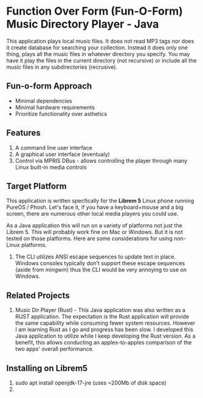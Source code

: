 # Function Over Form (Fun-O-Form) Music Directory Player - Java

This application plays local music files. It does not read MP3 tags nor does it create database for searching your collection. Instead it does only one thing, plays all the music files in whatever directory you specify. You may have it play the files in the current directory (not recursive) or include all the music files in any subdirectories (recrusive).

## Fun-o-form Approach
* Minimal dependencies
* Minimal hardware requirements
* Prioritize functionality over asthetics

## Features
1. A command line user interface
2. A graphical user interface (eventualy)
3. Control via MPRIS DBus - allows controlling the player through many Linux built-in media controls

## Target Platform
This application is written specfically for the **Librem 5** Linux phone running PureOS / Phosh. Let's face it, if you have a keyboard+mouse and a big screen, there are numerous other local media players you could use.

As a Java application this will run on a variety of platforms not just the Librem 5. This will probably work fine on Mac or Windows. But it is not tested on those platforms. Here are some considerations for using non-Linux platforms.

1. The CLI utilizes ANSI escape sequences to update text in place. Windows consoles typically don't support these escape sequences (aside from mingwin) thus the CLI would be very annoying to use on Windows.

## Related Projects
1. Music Dir Player (Rust) - This Java application was also written as a RUST application. The expectation is the Rust application will provide the same capability while consuming fewer system resources. However I am learning Rust as I go and progress has been slow. I developed this Java application to utilize while I keep developing the Rust version. As a benefit, this allows conducting an apples-to-apples comparison of the two apps' overall performance.

## Installing on Librem5
1. sudo apt install openjdk-17-jre (uses ~200Mb of disk space)
2. 
